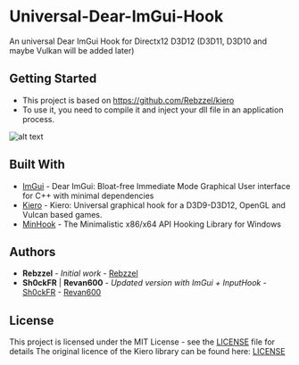 # Universal-Dear-ImGui-Hook
An universal Dear ImGui Hook for Directx12 D3D12 (D3D11, D3D10 and maybe Vulkan will be added later)

## Getting Started

- This project is based on https://github.com/Rebzzel/kiero
- To use it, you need to compile it and inject your dll file in an application process.

![alt text](https://raw.githubusercontent.com/Sh0ckFR/Universal-Dear-ImGui-Hook/master/imgui.png)

## Built With

* [ImGui](https://github.com/ocornut/imgui) - Dear ImGui: Bloat-free Immediate Mode Graphical User interface for C++ with minimal dependencies
* [Kiero](https://github.com/Rebzzel/kiero) - Kiero: Universal graphical hook for a D3D9-D3D12, OpenGL and Vulcan based games.
* [MinHook](https://github.com/TsudaKageyu/minhook) - The Minimalistic x86/x64 API Hooking Library for Windows

## Authors

* **Rebzzel** - *Initial work* - [Rebzzel](https://github.com/Rebzzel)
* **Sh0ckFR** | **Revan600** - *Updated version with ImGui + InputHook* - [Sh0ckFR](https://github.com/Sh0ckFR) - [Revan600](https://github.com/Revan600)

## License

This project is licensed under the MIT License - see the [LICENSE](LICENSE) file for details
The original licence of the Kiero library can be found here: [LICENSE](https://github.com/Rebzzel/kiero/blob/master/LICENSE)
